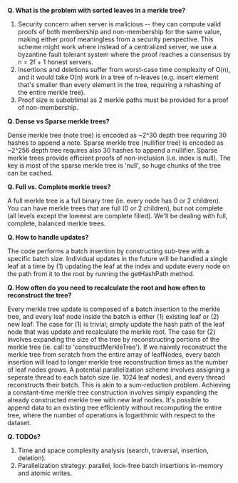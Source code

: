 **Q. What is the problem with sorted leaves in a merkle tree?**

1. Security concern when server is malicious -- they can compute valid proofs of both membership and non-membership for the same value, making either proof meaningless from a security perspective. This scheme might work where instead of a centralized server, we use a byzantine fault tolerant system where the proof reaches a consensus by n = 2f + 1 honest servers.
2. Insertions and deletions suffer from worst-case time complexity of O(n), and it would take O(n) work in a tree of n-leaves (e.g. insert element that's smaller than every element in the tree, requiring a rehashing of the entire merkle tree).
3. Proof size is subobtimal as 2 merkle paths must be provided for a proof of non-membership.

**Q. Dense vs Sparse merkle trees?**

Dense merkle tree (note tree) is encoded as ~2^30 depth tree requiring 30 hashes to append a note. Sparse merkle tree (nullifier tree) is encoded as ~2^256 depth tree requires also 30 hashes to append a nullifier. Sparse merkle trees provide efficient proofs of non-inclusion (i.e. index is null). The key is most of the sparse merkle tree is 'null', so huge chunks of the tree can be cached.

**Q. Full vs. Complete merkle trees?**

A full merkle tree is a full binary tree (ie. every node has 0 or 2 children). You can have merkle trees that are full (0 or 2 children), but not complete (all levels except the loweest are complete filled). We'll be dealing with full, complete, balanced merkle trees.

**Q. How to handle updates?**

The code performs a batch insertion by constructing sub-tree with a specific batch size. Individual updates in the future will be handled a single leaf at a time by (1) updating the leaf at the index and update every node on the path from it to the root by running the getHashPath method.

**Q. How often do you need to recalculate the root and how often to reconstruct the tree?**

Every merkle tree update is composed of a batch insertion to the merkle tree, and every leaf node inside the batch is either (1) existing leaf or (2) new leaf. The case for (1) is trivial; simply update the hash path of the leaf node that was update and recalculate the merkle root. The case for (2) involves expanding the size of the tree by reconstructing portions of the merkle tree
(ie. call to 'constructMerkleTree'). If we naively reconstruct the merkle tree from scratch from the entire array of leafNodes, every batch insertion will lead to longer merkle tree reconstruction times as the number of leaf nodes grows. A potential parallelization scheme involves assigning a seperate thread to each batch size (ie. 1024 leaf nodes), and every thread reconstructs their batch. This is akin to a sum-reduction problem. Achieving a constant-time merkle tree construction involves simply expanding the already constructed merkle tree with new leaf nodes. It's possible to append data to an existing tree efficiently without recomputing the entire tree, where the number of operations is logarithmic with respect to the dataset.

**Q. TODOs?**

1. Time and space complexity analysis (search, traversal, insertion, deletion).
2. Parallelization strategy: parallel, lock-free batch insertions in-memory and atomic writes.
